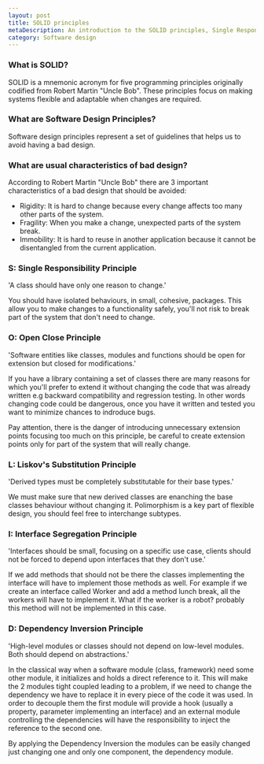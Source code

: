 ```yaml
---
layout: post
title: SOLID principles
metaDescription: An introduction to the SOLID principles, Single Responsibility Principle, Open Close Principle, Liskov's Substitution Principle, Interface Segregation Principle, Dependency Inversion Principle
category: Software design
---
```


### What is SOLID?

SOLID is a mnemonic acronym for five programming principles originally codified from Robert Martin "Uncle Bob". These principles focus on making systems flexible and adaptable when changes are required.

### What are Software Design Principles?

Software design principles represent a set of guidelines that helps us to avoid having a bad design.

### What are usual characteristics of bad design?

According to Robert Martin "Uncle Bob" there are 3 important characteristics of a bad design that should be avoided:

- Rigidity: It is hard to change because every change affects too many other parts of the system.
- Fragility: When you make a change, unexpected parts of the system break.
- Immobility: It is hard to reuse in another application because it cannot be disentangled from the current application.

### S: Single Responsibility Principle

'A class should have only one reason to change.'

You should have isolated behaviours, in small, cohesive, packages. This allow you to make changes to a functionality safely, you'll not risk to break part of the system that don't need to change.

### O: Open Close Principle

'Software entities like classes, modules and functions should be open for extension but closed for modifications.'

If you have a library containing a set of classes there are many reasons for which you'll prefer to extend it without changing the code that was already written e.g backward compatibility and regression testing. In other words changing code could be dangerous, once you have it written and tested you want to minimize chances to indroduce bugs.

Pay attention, there is the danger of introducing unnecessary extension points focusing too much on this principle, be careful to create extension points only for part of the system that will really change.

### L: Liskov's Substitution Principle

'Derived types must be completely substitutable for their base types.'

We must make sure that new derived classes are enanching the base classes behaviour without changing it. Polimorphism is a key part of flexible design, you should feel free to interchange subtypes.

### I: Interface Segregation Principle

'Interfaces should be small, focusing on a specific use case, clients should not be forced to depend upon interfaces that they don't use.'

If we add methods that should not be there the classes implementing the interface will have to implement those methods as well. For example if we create an interface called Worker and add a method lunch break, all the workers will have to implement it. What if the worker is a robot? probably this method will not be implemented in this case.

### D: Dependency Inversion Principle

'High-level modules or classes should not depend on low-level modules. Both should depend on abstractions.'

In the classical way when a software module (class, framework) need some other module, it initializes and holds a direct reference to it. This will make the 2 modules tight coupled leading to a problem, if we need to change the dependency we have to replace it in every piece of the code it was used. In order to decouple them the first module will provide a hook (usually a property, parameter implementing an interface) and an external module controlling the dependencies will have the responsibility to inject the reference to the second one.

By applying the Dependency Inversion the modules can be easily changed just changing one and only one component, the dependency module.
